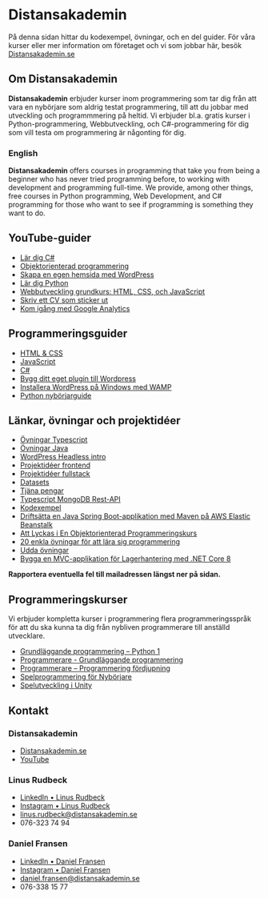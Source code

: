 # Distansakademin

På denna sidan hittar du kodexempel, övningar, och en del guider. För våra kurser eller mer information om företaget och vi som jobbar här, besök <a href="https://distansakademin.se/">Distansakademin.se</a>

## Om Distansakademin

**Distansakademin** erbjuder kurser inom programmering som tar dig från att vara en nybörjare som aldrig testat programmering, till att du jobbar med utveckling och programmmering på heltid. Vi erbjuder bl.a. gratis kurser i Python-programmering, Webbutveckling, och C#-programmering för dig som vill testa om programmering är någonting för dig.

### English

**Distansakademin** offers courses in programming that take you from being a beginner who has never tried programming before, to working with development and programming full-time. We provide, among other things, free courses in Python programming, Web Development, and C# programming for those who want to see if programming is something they want to do.

## YouTube-guider

- [Lär dig C#](https://www.youtube.com/playlist?list=PLI5JF23TK_8CB6bhsiRski3W3PCFqVltx)
- [Objektorienterad programmering](https://www.youtube.com/playlist?list=PLI5JF23TK_8AuSnCoCpViC64Cacr77gPH)
- [Skapa en egen hemsida med WordPress](https://www.youtube.com/playlist?list=PLI5JF23TK_8D3xhaa0p_OoaZLoL2H-Z4o)
- [Lär dig Python](https://www.youtube.com/playlist?list=PLI5JF23TK_8BhDh9LzRvDtcR6_aoZH0iP)
- [Webbutveckling grundkurs: HTML, CSS, och JavaScript](https://www.youtube.com/playlist?list=PLI5JF23TK_8D5p-MY4CvvpY7_zMUccsE8)
- [Skriv ett CV som sticker ut](https://www.youtube.com/playlist?list=PLI5JF23TK_8CRXLPYYzU480fwQ5YfIBGU)
- [Kom igång med Google Analytics](https://www.youtube.com/playlist?list=PLI5JF23TK_8AnIutyAAKbCxWOqWMOOPNb)

## Programmeringsguider

- [HTML & CSS](./html-css/1-intro.md)
- [JavaScript](./javascript/1-intro.md)
- [C#](./c-sharp/1-intro.md)
- [Bygg ditt eget plugin till Wordpress](./wordpress/bygg-plugin.md)
- [Installera WordPress på Windows med WAMP](./wordpress/installera-wp-wamp.md)
- [Python nybörjarguide](./python/guide-del-1.md)

## Länkar, övningar och projektidéer

- [Övningar Typescript](./ovningar/typescript.md)
- [Övningar Java](./ovningar/java.md)
- [WordPress Headless intro](./artiklar/wp-headless-intro.md)
- [Projektidéer frontend](./artiklar/frontend-js-projekt.md)
- [Projektidéer fullstack](./artiklar/fullstack-projekt.md)
- [Datasets](./artiklar/datasets.md)
- [Tjäna pengar](./artiklar/tjana-pengar.md)
- [Typescript MongoDB Rest-API](./artiklar/typescript-mongodb-rest-api.md)
- [Kodexempel](./kodexempel/index.md)
- [Driftsätta en Java Spring Boot-applikation med Maven på AWS Elastic Beanstalk](./artiklar/driftsatt-spring-boot-elastig-beanstalk.md)
- [Att Lyckas i En Objektorienterad Programmeringskurs](./artiklar/objektorienterad-programmering.md)
- [20 enkla övningar för att lära sig programmering](./ovningar/20-enkla-ovningar.md)
- [Udda övningar](./ovningar/udda-ovningar.md)
- [Bygga en MVC-applikation för Lagerhantering med .NET Core 8](./kurser/net-core-mvc-app/1.md)

**Rapportera eventuella fel till mailadressen längst ner på sidan.**

## Programmeringskurser

Vi erbjuder kompletta kurser i programmering flera programmeringsspråk för att du ska kunna ta dig från nybliven programmerare till anställd utvecklare.

- [Grundläggande programmering – Python 1](https://www.utbildning.se/kurser/distansakademin-i-sverige/grundlaggande-programmering-python-1-1832613)
- [Programmerare - Grundläggande programmering](https://www.utbildning.se/kurser/distansakademin-i-sverige/programmerare-grundlaggande-programmering-1559843)
- [Programmerare – Programmering fördjupning](https://www.utbildning.se/kurser/distansakademin-i-sverige/programmerare-programmering-fordjupning-1709441)
- [Spelprogrammering för Nybörjare](https://www.utbildning.se/kurser/distansakademin-i-sverige/spelprogrammering-for-nyborjare-1747735)
- [Spelutveckling i Unity](https://www.utbildning.se/kurser/distansakademin-i-sverige/spelutveckling-i-unity-1809849)

<!-- 
- [Git](./git/1-intro.md)
- [CSS](./css/1-intro.md)
- [React](./react/1-intro.md)
- [Vue](./vue/1-intro.md)
-->

## Kontakt

### Distansakademin

- <a href="https://distansakademin.se/"  target="_blank">Distansakademin.se</a>
- <a href="https://www.youtube.com/c/Distansakademin"  target="_blank">YouTube</a>

### Linus Rudbeck

- <a href="https://www.linkedin.com/in/liru/"  target="_blank">LinkedIn • Linus Rudbeck</a>
- <a href="https://www.instagram.com/linus_rudbeck/"  target="_blank">Instagram • Linus Rudbeck</a>
- [linus.rudbeck@distansakademin.se](mailto:linus.rudbeck@distansakademin.se)
- 076-323 74 94

### Daniel Fransen

- <a href="https://www.linkedin.com/in/danielfransen//"  target="_blank">LinkedIn • Daniel Fransen</a>
- <a href="https://www.instagram.com/fransend/"  target="_blank">Instagram • Daniel Fransen</a>
- [daniel.fransen@distansakademin.se](mailto:daniel.fransen@distansakademin.se)
- 076-338 15 77